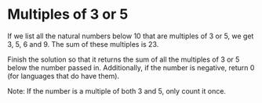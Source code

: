 ﻿# Multiples of 3 or 5
If we list all the natural numbers below 10 that are multiples of 3 or 5, we get 3, 5, 6 and 9. The sum of these multiples is 23.<br>

Finish the solution so that it returns the sum of all the multiples of 3 or 5 below the number passed in. Additionally, if the number is negative, return 0 (for languages that do have them).<br>

Note: If the number is a multiple of both 3 and 5, only count it once.